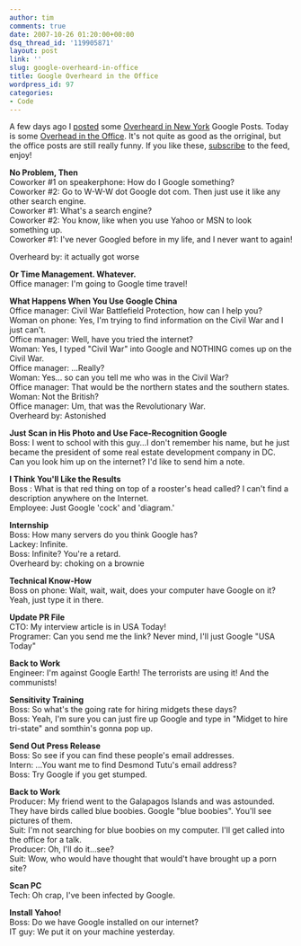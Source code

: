 ```yaml
---
author: tim
comments: true
date: 2007-10-26 01:20:00+00:00
dsq_thread_id: '119905871'
layout: post
link: ''
slug: google-overheard-in-office
title: Google Overheard in the Office
wordpress_id: 97
categories:
- Code
---
```


A few days ago I [posted](http://blog.gpowered.net/2007/10/google-overheard-in-new-york.html) some [Overheard in New York](www.overheardinnewyork.com)
Google Posts. Today is some [Overhead in the
Office](http://www.overheardintheoffice.com). It's not quite as good as the
orriginal, but the office posts are still really funny. If you like these,
[subscribe](http://www.overheardintheoffice.com/atom.xml) to the feed, enjoy!  
  
**No Problem, Then**  
Coworker #1 on speakerphone: How do I Google something?  
Coworker #2: Go to W-W-W dot Google dot com. Then just use it like any other
search engine.  
Coworker #1: What's a search engine?  
Coworker #2: You know, like when you use Yahoo or MSN to look something up.  
Coworker #1: I've never Googled before in my life, and I never want to again!  
  
  
Overheard by: it actually got worse  
  
**Or Time Management. Whatever.**  
Office manager: I'm going to Google time travel!  
  
**What Happens When You Use Google China**  
Office manager: Civil War Battlefield Protection, how can I help you?  
Woman on phone: Yes, I'm trying to find information on the Civil War and I
just can't.  
Office manager: Well, have you tried the internet?  
Woman: Yes, I typed "Civil War" into Google and NOTHING comes up on the Civil
War.  
Office manager: ...Really?  
Woman: Yes... so can you tell me who was in the Civil War?  
Office manager: That would be the northern states and the southern states.  
Woman: Not the British?  
Office manager: Um, that was the Revolutionary War.  
Overheard by: Astonished  
  
**Just Scan in His Photo and Use Face-Recognition Google**  
Boss: I went to school with this guy...I don't remember his name, but he just
became the president of some real estate development company in DC. Can you
look him up on the internet? I'd like to send him a note.  
  
**I Think You'll Like the Results**  
Boss : What is that red thing on top of a rooster's head called? I can't find
a description anywhere on the Internet.  
Employee: Just Google 'cock' and 'diagram.'  
  
**Internship**  
Boss: How many servers do you think Google has?  
Lackey: Infinite.  
Boss: Infinite? You're a retard.  
Overheard by: choking on a brownie  
  
**Technical Know-How**  
Boss on phone: Wait, wait, wait, does your computer have Google on it? Yeah,
just type it in there.  
  
**Update PR File**  
CTO: My interview article is in USA Today!  
Programer: Can you send me the link? Never mind, I'll just Google "USA Today"  
  
**Back to Work**  
Engineer: I'm against Google Earth! The terrorists are using it! And the
communists!  
  
**Sensitivity Training**  
Boss: So what's the going rate for hiring midgets these days?  
Boss: Yeah, I'm sure you can just fire up Google and type in "Midget to hire
tri-state" and somthin's gonna pop up.  
  
**Send Out Press Release**  
Boss: So see if you can find these people's email addresses.  
Intern: ...You want me to find Desmond Tutu's email address?  
Boss: Try Google if you get stumped.  
  
**Back to Work**  
Producer: My friend went to the Galapagos Islands and was astounded. They have
birds called blue boobies. Google "blue boobies". You'll see pictures of them.  
Suit: I'm not searching for blue boobies on my computer. I'll get called into
the office for a talk.  
Producer: Oh, I'll do it...see?  
Suit: Wow, who would have thought that would't have brought up a porn site?  
  
**Scan PC**  
Tech: Oh crap, I've been infected by Google.  
  
**Install Yahoo!**  
Boss: Do we have Google installed on our internet?  
IT guy: We put it on your machine yesterday.
